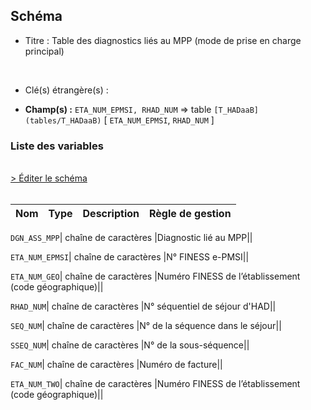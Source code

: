 ## Schéma


- Titre : Table des diagnostics liés au MPP (mode de prise en charge principal)
<br />



- Clé(s) étrangère(s) : <br />

- **Champ(s) :** `ETA_NUM_EPMSI, RHAD_NUM`
  => table `[T_HADaaB](tables/T_HADaaB)` [ `ETA_NUM_EPMSI`, `RHAD_NUM` ]<br />

 
### Liste des variables
<br />
<div>
    <a href="https://gitlab.com/healthdatahub/applications-du-hdh/schema-snds/-/tree/master/schemas/PMSI HAD/T_HADaaDMPP.json"
       target="_blank" rel="noopener noreferrer">> Éditer le schéma</a>
</div>
<br />

Nom | Type | Description | Règle de gestion
-|-|-|-



`DGN_ASS_MPP`| chaîne de caractères |Diagnostic lié au MPP||

`ETA_NUM_EPMSI`| chaîne de caractères |N° FINESS e-PMSI||

`ETA_NUM_GEO`| chaîne de caractères |Numéro FINESS de l’établissement (code géographique)||

`RHAD_NUM`| chaîne de caractères |N° séquentiel de séjour d'HAD||

`SEQ_NUM`| chaîne de caractères |N° de la séquence dans le séjour||

`SSEQ_NUM`| chaîne de caractères |N° de la sous-séquence||

`FAC_NUM`| chaîne de caractères |Numéro de facture||

`ETA_NUM_TWO`| chaîne de caractères |Numéro FINESS de l’établissement (code géographique)||
